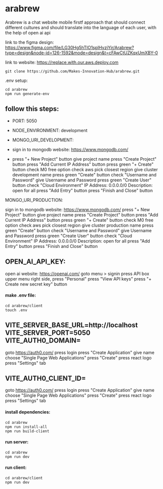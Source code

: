 # arabrew

Arabrew is a chat website mobile firstf approach that should connect different cultures and should translate into the language of each user, with the help of open ai api

link to the figma design: https://www.figma.com/file/LG30Hg5hTIO1spIHvzjYir/Arabrew?type=design&node-id=126-1592&mode=design&t=cFAwCtUZKqxUmXBY-0

link to website: https://replace.with.our.aws.deploy.com

```
git clone https://github.com/Makes-Innovation-Hub/arabrew.git
```

.env setup:
```
cd arabrew
npm run generate-env
```

follow this steps:
------------------
* PORT: 5050
* NODE_ENVIRONMENT: development
* MONGO_URI_DEVELOPMENT:

 * sign in to mongodb website: https://www.mongodb.com/
 * press "+ New Project" button
give project name
press "Create Project" button
press "Add Current IP Address" button
press green "+ Create" button
check M0 free option
check aws
pick closest region
give cluster development name
press green "Create" button
check "Username and Password"
give Username and Password
press green "Create User" button
check "Cloud Environment"
IP Address: 0.0.0.0/0
Description: open for all
press "Add Entry" button
press "Finish and Close" button

MONGO_URI_PRODUCTION:

sign in to mongodb website: https://www.mongodb.com/
press "+ New Project" button
give project name
press "Create Project" button
press "Add Current IP Address" button
press green "+ Create" button
check M0 free option
check aws
pick closest region
give cluster production name
press green "Create" button
check "Username and Password"
give Username and Password
press green "Create User" button
check "Cloud Environment"
IP Address: 0.0.0.0/0
Description: open for all
press "Add Entry" button
press "Finish and Close" button

## OPEN_AI_API_KEY:

open ai website: https://openai.com/
goto menu > signin
press API box
upper menu right side, press "Personal"
press "View API keys"
press "+ Create new secret key" button

#### make .env file:

```
cd arabrew/client
touch .env
```

VITE_SERVER_BASE_URL=http://localhost
VITE_SERVER_PORT=5050
VITE_AUTH0_DOMAIN=
------------------
goto https://auth0.com/
press login
press "Create Application"
give name
choose "Single Page Web Applications"
press "Create"
press react logo
press "Settings" tab

VITE_AUTH0_CLIENT_ID=
---------------------
goto https://auth0.com/
press login
press "Create Application"
give name
choose "Single Page Web Applications"
press "Create"
press react logo
press "Settings" tab

#### install dependencies:
```
cd arabrew
npm run install-all
npm run build-client
```
#### run server:
```
cd arabrew
npm run dev
```
#### run client:
```
cd arabrew/client
npm run dev
```
